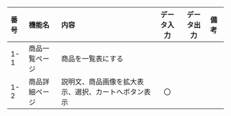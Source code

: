 |番号|機能名|内容|データ入力|データ出力|備考|
|:---|:---|:---|:---:|:---:|:---|
|1-1|商品一覧ページ|商品を一覧表にする||||
|1-2|商品詳細ページ|説明文、商品画像を拡大表示、選択、カートへボタン表示|〇|||
